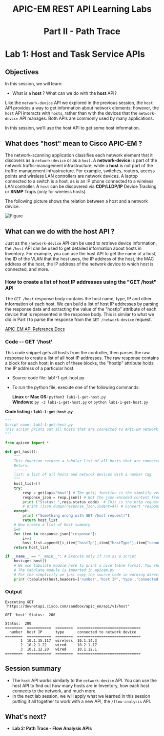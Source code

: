 # <center>APIC-EM REST API Learning Labs</center>
# <center>Part II - Path Trace</center>
# Lab 1: Host and Task Service APIs

## Objectives
In this session, we will learn:

* What is a **host** ? What can we do with the **host** API?

Like the `network-device` API we explored in the previous session, the `host` API provides a way to get information about network elements; however, the `host` API interacts with `hosts`, rather than with the devices that the `network-device` API manages. Both APIs are commonly used by many applications.

In this session, we'll use the host API to get some host information.

## What does "host" mean to Cisco APIC-EM ?
The network-scanning application classifies each network element that it discovers as a `network-device` or as a `host`. A **network-device** is part of the network traffic-management infrastructure, while a **host** is not part of the traffic-management infrastructure. For example, switches, routers, access points and wireless LAN controllers are network devices. A laptop connected to a switch is a host, as is an IP phone connected to a wireless LAN controller.
A `host` can be discovered via **CDP/LLDP/IP** Device Tracking or **SNMP** Traps (only for wireless hosts).

The following picture shows the relation between a host and a network device.<br>

![Figure](/posts/files/path-trace/apicem_host_and_device.jpg)

## What can we do with the host API ?

Just as the `/network-device` API can be used to retrieve device information, the `/host` API can be used to get detailed information about hosts in Inventory. For example, you can use the host API to get the name of a host, the ID of the VLAN that the host uses, the IP address of the host, the MAC address of the host, the IP address of the network device to which host is connected, and more.

### How to create a list of host IP addresses using the "GET /host" API
The `GET /host` response body contains the host name, type, IP and other information of each host. We can build a list of host IP addresses by parsing the response data and extracting the value of the "hostIp" attribute of each device that is represented in the response body. This is similar to what we did in Part I to parse the response from the `GET /network-device` request.

[APIC-EM API Reference Docs](http://devnetapic.cisco.com/) 

### Code -- GET '/host' ###

This code snippet gets all hosts from the controller, then parses the raw response to create a list of all host IP addresses. The raw response contains a block for each host; in each of these blocks, the "hostIp" attribute holds the IP address of a particular host.<br>

*  Source code file: lab1-1-get-host.py
*  To run the python file, execute one of the following commands:<br>

   **Linux** or **Mac OS:**  `python3 lab1-1-get-host.py`<br>
   **Windows:** `py -3 lab1-1-get-host.py` or `python lab1-1-get-host.py`<br>

**Code listing : `lab1-1-get-host.py`**

```python
"""
Script name: lab1-1-get-host.py
This script prints out all hosts that are connected to APIC-EM network devices in a tabular list format.
"""

from apicem import * 

def get_host():
    """
    This function returns a tabular list of all hosts that are connected to APIC-EM network devices.  
    Return:
    ------
    list: a list of all hosts and netwrok devices with a number tag  
    """
    host_list=[]
    try:
        resp = get(api="host") # The get() function is the simplify version for "get" function in requests module, defined in apicem.py
        response_json = resp.json() # Get the json-encoded content from response
        print ("Status: ",resp.status_code)  # This is the http request status
        # print (json.dumps(response_json,indent=4)) # Convert "response_json" object to a JSON formatted string and print it out    
    except:
        print ("Something wrong with GET /host request!")
        return host_list
    # Now create a list of host summary
    i=0
    for item in response_json["response"]:
        i+=1
        host_list.append([i,item["hostIp"],item["hostType"],item["connectedNetworkDeviceIpAddress"]])
    return host_list

if __name__ == "__main__": # Execute only if run as a script
    host=get_host()
    # We use tabulate module here to print a nice table format. You should use "pip" tool to install in your local machine
    # The tabulate module is imported in apicem.py
    # For the simplicity we just copy the source code in working directory without installing it
    print (tabulate(host,headers=['number','host IP','type','connected to network device'],tablefmt="rst"))
```

### Output

```
Executing GET 'https://devnetapi.cisco.com/sandbox/apic_em/api/v1/host'

GET 'host' Status:  200 

Status:  200
========  ===========  ========  =============================
  number  host IP      type      connected to network device
========  ===========  ========  =============================
       1  10.1.15.117  wireless  10.1.14.3
       2  10.2.1.22    wired     10.2.1.17
       3  10.1.12.20   wired     10.1.12.1
========  ===========  ========  =============================
```

## Session summary ##

* The `host` API works similarly to the `network-device` API. You can use the host API to find out how many hosts are in Inventory, how each host connects to the network, and much more.  <br>
* In the next lab session, we will apply what we learned in this session  putting it all together to work with a new API, the `/flow-analysis` API.

## What's next?

* **Lab 2: Path Trace - Flow Analysis APIs**


